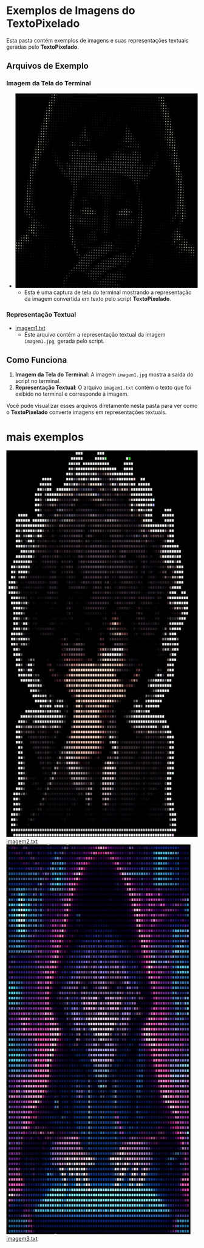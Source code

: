 # Exemplos de Imagens do TextoPixelado

Esta pasta contém exemplos de imagens e suas representações textuais geradas pelo **TextoPixelado**.

## Arquivos de Exemplo

### Imagem da Tela do Terminal

- ![imagem1.jpg](imagem1.jpg)
  - Esta é uma captura de tela do terminal mostrando a representação da imagem convertida em texto pelo script **TextoPixelado**.

### Representação Textual

- [imagem1.txt](imagem1.txt)
  - Este arquivo contém a representação textual da imagem `imagem1.jpg`, gerada pelo script.

## Como Funciona

1. **Imagem da Tela do Terminal**: A imagem `imagem1.jpg` mostra a saída do script no terminal.
2. **Representação Textual**: O arquivo `imagem1.txt` contém o texto que foi exibido no terminal e corresponde à imagem.

Você pode visualizar esses arquivos diretamente nesta pasta para ver como o **TextoPixelado** converte imagens em representações textuais.
# mais exemplos 

![imagem2.jpg](imagem2.jpg)
[imagem2.txt](imagem2.txt)
![imagem3.jpg](imagem3.jpg)
[imagem3.txt](imagem3.txt)
